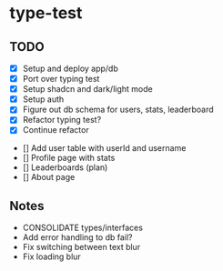 # type-test

## TODO

- [x] Setup and deploy app/db
- [x] Port over typing test
- [x] Setup shadcn and dark/light mode
- [x] Setup auth
- [x] Figure out db schema for users, stats, leaderboard
- [x] Refactor typing test?
- [x] Continue refactor
- [] Add user table with userId and username
- [] Profile page with stats
- [] Leaderboards (plan)
- [] About page

## Notes

- CONSOLIDATE types/interfaces
- Add error handling to db fail?
- Fix switching between text blur
- Fix loading blur
